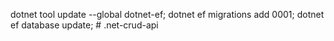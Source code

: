 dotnet tool update --global dotnet-ef;
dotnet ef migrations add 0001;
dotnet ef database update;
#   . n e t - c r u d - a p i  
 